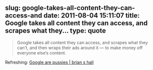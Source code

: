 slug: google-takes-all-content-they-can-access-and
date: 2011-08-04 15:11:07
title: Google takes all content they can access, and scrapes what they...
type: quote
---

> Google takes all content they can access, and scrapes what they can’t, and then wraps their ads around it — to make money off everyone else’s content.

Refreshing: [Google are pussies | brian s hall](http://brianshall.com/content/google-are-pussies)
